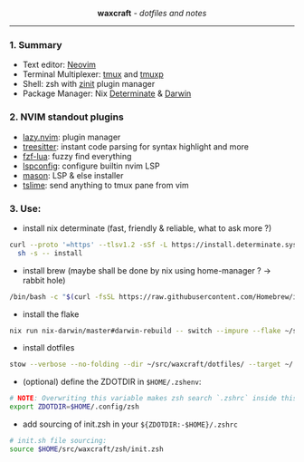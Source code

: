 <p align="center"><strong>waxcraft</strong> <em>- dotfiles and notes</em></p>

---

### 1. Summary

- Text editor: [Neovim](https://neovim.io/)
- Terminal Multiplexer: [tmux](https://github.com/tmux/tmux) and [tmuxp](https://github.com/tmux-python/tmuxp)
- Shell: zsh with [zinit](https://github.com/zdharma-continuum/zinit) plugin manager
- Package Manager: Nix [Determinate](https://github.com/DeterminateSystems/nix-installer) & [Darwin](https://github.com/nix-darwin/nix-darwin)

### 2. NVIM standout plugins

- [lazy.nvim](https://github.com/folke/lazy.nvim): plugin manager
- [treesitter](https://github.com/nvim-treesitter/nvim-treesitter): instant code parsing for syntax highlight and more
- [fzf-lua](https://github.com/ibhagwan/fzf-lua): fuzzy find everything
- [lspconfig](https://github.com/neovim/nvim-lspconfig): configure builtin nvim LSP
- [mason](https://github.com/williamboman/mason.nvim): LSP & else installer
- [tslime](https://github.com/jgdavey/tslime.vim): send anything to tmux pane from vim

### 3. Use:

- install nix determinate (fast, friendly & reliable, what to ask more ?)

```bash
curl --proto '=https' --tlsv1.2 -sSf -L https://install.determinate.systems/nix | \
  sh -s -- install
```

- install brew (maybe shall be done by nix using home-manager ? -> rabbit hole)

```bash
/bin/bash -c "$(curl -fsSL https://raw.githubusercontent.com/Homebrew/install/HEAD/install.sh)"
```

- install the flake

```bash
nix run nix-darwin/master#darwin-rebuild -- switch --impure --flake ~/src/waxcraft/nix#wax
```

- install dotfiles

```bash
stow --verbose --no-folding --dir ~/src/waxcraft/dotfiles/ --target ~/ --adopt *
```

- (optional) define the ZDOTDIR in `$HOME/.zshenv`:

```zsh
# NOTE: Overwriting this variable makes zsh search `.zshrc` inside this folder.
export ZDOTDIR=$HOME/.config/zsh
```

- add sourcing of init.zsh in your `${ZDOTDIR:-$HOME}/.zshrc`

```zsh
# init.sh file sourcing:
source $HOME/src/waxcraft/zsh/init.zsh
```
